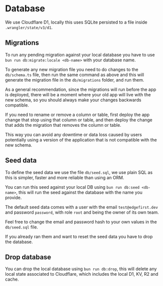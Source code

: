 # Database

We use Cloudflare D1, locally this uses SQLite persisted to a file inside `.wrangler/state/v3/d1`.

## Migrations

To run any pending migration against your local database you have to use `bun run db:migrate:locale <db-name>` with your database name.

To generate any new migration file you need to do changes to the `db/schema.ts` file, then run the same command as above and this will generate the migration file in the `db/migrations` folder, and run them.

As a general recommendation, since the migrations will run before the app is deployed, there will be a moment where your old app will live with the new schema, so you should always make your changes backwards compatible.

If you need to rename or remove a column or table, first deploy the app change that stop using that column or table, and then deploy the change that adds the migration that removes the column or table.

This way you can avoid any downtime or data loss caused by users potentially using a version of the application that is not compatible with the new schema.

## Seed data

To define the seed data we use the file `db/seed.sql`, we use plain SQL as this is simpler, faster and more reliable than using an ORM.

You can run this seed against your local DB using `bun run db:seed <db-name>`, this will run the seed against the database with the name you provide.

The default seed data comes with a user with the email `test@edgefirst.dev` and password `password`, with role `root` and being the owner of its own team.

Feel free to change the email and password hash to your own values in the `db/seed.sql` file.

If you already ran them and want to reset the seed data you have to drop the database.

## Drop database

You can drop the local database using `bun run db:drop`, this will delete any local state associated to Cloudflare, which includes the local D1, KV, R2 and cache.
